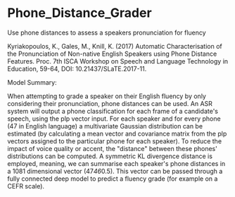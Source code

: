 # Phone_Distance_Grader
Use phone distances to assess a speakers pronunciation for fluency

Kyriakopoulos, K., Gales, M., Knill, K. (2017) Automatic Characterisation of the Pronunciation of Non-native English Speakers using Phone Distance Features. Proc. 7th ISCA Workshop on Speech and Language Technology in Education, 59-64, DOI: 10.21437/SLaTE.2017-11.





Model Summary:

When attempting to grade a speaker on their English fluency by only considering their pronunciation, phone distances can be used. An ASR system will output a phone classification for each frame of a candidate's speech, using the plp vector input. For each speaker and for every phone (47 in English language) a multivariate Gaussian distribution can be estimated (by calculating a mean vector and covariance matrix from the plp vectors assigned to the particular phone for each speaker). To reduce the impact of voice quality or accent, the "distance" between these phones' distributions can be computed. A symmetric KL divergence distance is employed, meaning, we can summarise each speaker's phone distances in a 1081 dimensional vector (47*46*0.5). This vector can be passed through a fully connected deep model to predict a fluency grade (for example on a CEFR scale).
